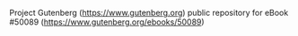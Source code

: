 Project Gutenberg (https://www.gutenberg.org) public repository for eBook #50089 (https://www.gutenberg.org/ebooks/50089)
